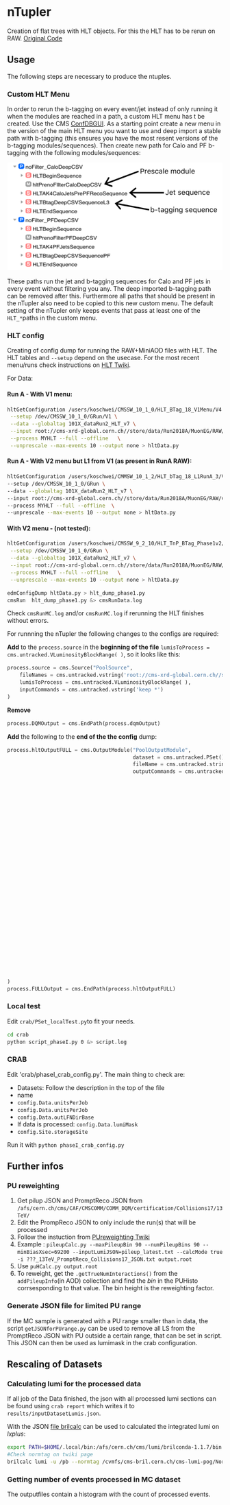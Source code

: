 # nTupler
Creation of flat trees with HLT objects. For this the HLT has to be rerun on RAW. [Original Code](https://github.com/silviodonato/usercode/tree/NtuplerFromHLT2017_V8)

## Usage
The following steps are necessary to produce the ntuples.

### Custom HLT Menu
In order to rerun the b-tagging on every event/jet instead of only running it when the modules are reached in a path, a custom HLT menu has t be created. Use the CMS [ConfDBGUI](https://twiki.cern.ch/twiki/bin/viewauth/CMS/EvfConfDBGUI). As a starting point create a new menu in the version of the main HLT menu you want to use and deep import a stable path with b-tagging (this ensures you have the most resent versions of the b-tagging modules/sequences). Then create new path for Calo and PF b-tagging with the following modules/sequences:

![noFilter paths in confDB](menu-desc.png)

These paths run the jet and b-tagging sequences for Calo and PF jets in every event without filtering you any. The deep imported b-tagging path can be removed after this. Furthermore all paths that should be present in the nTupler also need to be copied to this new custom menu. The default setting of the nTupler only keeps events that pass at least one of the `HLT_*`paths in the custom menu.

### HLT config
Creating of config dump for running the RAW+MiniAOD files with HLT. The HLT tables and `--setup` depend on the usecase. For the most recent menu/runs check instructions on [HLT Twiki](https://twiki.cern.ch/twiki/bin/view/CMSPublic/SWGuideGlobalHLT).

For Data:

#### Run A - With V1 menu:
```bash
hltGetConfiguration /users/koschwei/CMSSW_10_1_0/HLT_BTag_18_V1Menu/V4 \
 --setup /dev/CMSSW_10_1_0/GRun/V1 \
 --data --globaltag 101X_dataRun2_HLT_v7 \
 --input root://cms-xrd-global.cern.ch//store/data/Run2018A/MuonEG/RAW/v1/000/315/506/00000/08090981-324D-E811-A7B1-02163E017FF8.root  \
 --process MYHLT --full --offline   \
 --unprescale --max-events 10 --output none > hltData.py
```

#### Run A - With V2 menu but L1 from V1 (as present in RunA RAW):
```bash
hltGetConfiguration /users/koschwei/CMMSW_10_1_2/HLT_bTag_18_L1RunA_3/V4  \
--setup /dev/CMSSW_10_1_0/GRun \
--data --globaltag 101X_dataRun2_HLT_v7 \
--input root://cms-xrd-global.cern.ch//store/data/Run2018A/MuonEG/RAW/v1/000/315/506/00000/08090981-324D-E811-A7B1-02163E017FF8.root \
--process MYHLT --full --offline  \
--unprescale --max-events 10 --output none > hltData.py
```


#### With V2 menu - (not tested):
```bash
hltGetConfiguration /users/koschwei/CMSSW_9_2_10/HLT_TnP_BTag_Phase1v2/V2 \
 --setup /dev/CMSSW_10_1_0/GRun \
 --data --globaltag 101X_dataRun2_HLT_v7 \
 --input root://cms-xrd-global.cern.ch//store/data/Run2018A/MuonEG/RAW/v1/000/315/506/00000/08090981-324D-E811-A7B1-02163E017FF8.root  \
 --process MYHLT --full --offline   \
 --unprescale --max-events 10 --output none > hltData.py
```

```bash
edmConfigDump hltData.py > hlt_dump_phase1.py
cmsRun  hlt_dump_phase1.py &> cmsRunData.log
```

Check `cmsRunMC.log` and/or `cmsRunMC.log` if rerunning the HLT finishes without errors.

For runnning the nTupler the following changes to the configs are required:

__Add__ to the `process.source` in the __beginning of the file__ `lumisToProcess = cms.untracked.VLuminosityBlockRange( )`, so it looks like this:
```python
process.source = cms.Source("PoolSource",
    fileNames = cms.untracked.vstring('root://cms-xrd-global.cern.ch//store/data/Run2017C/MuonEG/RAW/v1/000/299/368/00000/00E9C4F1-E76B-E711-8952-02163E01A27B.root'),
    lumisToProcess = cms.untracked.VLuminosityBlockRange( ),
    inputCommands = cms.untracked.vstring('keep *')
)
```

__Remove__
```python
process.DQMOutput = cms.EndPath(process.dqmOutput)
```


__Add__ the following to the __end of the the config__ dump:
```python
process.hltOutputFULL = cms.OutputModule("PoolOutputModule",
                                         dataset = cms.untracked.PSet(),
                                         fileName = cms.untracked.string('./cmsswPreProcessing.root'),
                                         outputCommands = cms.untracked.vstring('drop *',
                                                                                'keep *Egamma*_*_*_*',
                                                                                'keep bool*ValueMap*_*Electron*_*_*',
                                                                                'keep l1t*_*_*_*',
                                                                                'keep *_*Ht*_*_*',
                                                                                'keep *Jet*_*_*_*',
                                                                                'keep *Electron*_*_*_*',
                                                                                'keep *Muon*_*_*_*',
                                                                                'keep *Track*_*_*_*',
                                                                                'drop *Track*_hlt*_*_*',
                                                                                'drop SimTracks_*_*_*',
                                                                                'keep *SuperCluster*_*_*_*',
                                                                                'keep *MET*_*_*_*',
                                                                                'keep *Vertex*_*_*_*',
                                                                                #######
                                                                                'keep *_genParticles_*_*',#AOD
                                                                                'keep *_prunedGenParticles_*_*',#MINIAOD
                                                                                #######
                                                                                'keep *genParticles_*_*_*',
                                                                                'keep *Trigger*_*_*_*',
                                                                                'keep recoJetedmRefToBaseProdTofloatsAssociationVector_*_*_*',
                                                                                #######
                                                                                'keep *_addPileupInfo_*_*', #AOD
                                                                                'keep *_slimmedAddPileupInfo_*_*',#MINIAOD
                                                                                #######
                                                                                'drop *_*Digis*_*_*',
                                                                                'drop triggerTriggerEvent_*_*_*',
                                                                                'keep *_hltGtStage2Digis_*_*',
                                                                                'keep *_generator_*_*')
)
process.FULLOutput = cms.EndPath(process.hltOutputFULL)
```

### Local test
Edit `crab/PSet_localTest.py`to fit your needs.
```bash
cd crab
python script_phaseI.py 0 &> script.log
```

### CRAB
Edit 'crab/phaseI_crab_config.py'. The main thing to check are:
* Datasets: Follow the description in the top of the file
* name
* `config.Data.unitsPerJob`
* `config.Data.unitsPerJob`
* `config.Data.outLFNDirBase`
* If data is processed: `config.Data.lumiMask`
* `config.Site.storageSite`

Run it with `python phaseI_crab_config.py`


## Further infos

### PU reweighting
1. Get pilup JSON and PromptReco JSON from `/afs/cern.ch/cms/CAF/CMSCOMM/COMM_DQM/certification/Collisions17/13TeV/`
2. Edit the PrompReco JSON to only include the run(s) that will be processed 
3. Follow the instuction from [PUreweighting Twiki](https://twiki.cern.ch/twiki/bin/viewauth/CMS/PileupJSONFileforData)
4. Example : `pileupCalc.py --maxPileupBin 90 --numPileupBins 90 --minBiasXsec=69200 --inputLumiJSON=pileup_latest.txt --calcMode true -i ???_13TeV_PromptReco_Collisions17_JSON.txt output.root`
5. Use `puHCalc.py output.root`
6. To reweight, get the  `.getTrueNumInteractions()` from the `addPileupInfo`(in AOD) collection and find the *bin* in the PUHisto corrsesponding to that value. The bin height is the reweighting factor.

### Generate JSON file for limited PU range
If the MC sample is generated with a PU range smaller than in data, the script `getJSONforPUrange.py` can be used to remove all LS from the PromptReco JSON with PU outside a certain range, that can be set in script. This JSON can then be used as lumimask in the crab configuration.

## Rescaling of Datasets
### Calculating lumi for the processed data
If all job of the Data finished, the json with all processed lumi sections can be found using `crab report` which writes it to `results/inputDatasetLumis.json`.

With the JSON [file brilcalc](https://twiki.cern.ch/twiki/bin/view/CMS/TWikiLUM#CurRec) can be used to calculated the integrated lumi on *lxplus*:
```bash
export PATH=$HOME/.local/bin:/afs/cern.ch/cms/lumi/brilconda-1.1.7/bin:$PATH
#Check normtag on twiki page
brilcalc lumi -u /pb --normtag /cvmfs/cms-bril.cern.ch/cms-lumi-pog/Normtags/normtag_BRIL.json -i pocessedLS.json 
```

### Getting number of events processed in MC dataset
The outputfiles contain a histogram with the count of processed events. 



